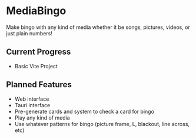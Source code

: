 # MediaBingo
Make bingo with any kind of media whether it be songs, pictures, videos, or just plain numbers!

## Current Progress
- Basic Vite Project

## Planned Features
- Web interface
- Tauri interface
- Pre-generate cards and system to check a card for bingo
- Play any kind of media
- Use whatever patterns for bingo (picture frame, L, blackout, line across, etc)